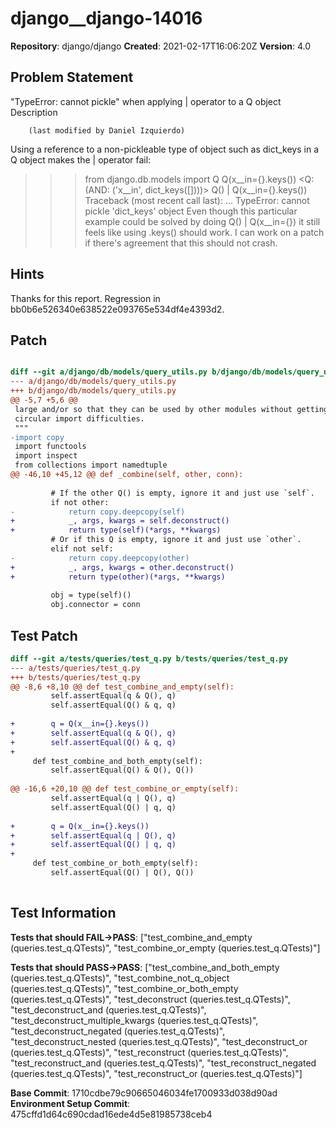 # django__django-14016

**Repository**: django/django
**Created**: 2021-02-17T16:06:20Z
**Version**: 4.0

## Problem Statement

"TypeError: cannot pickle" when applying | operator to a Q object
Description
	 
		(last modified by Daniel Izquierdo)
	 
Using a reference to a non-pickleable type of object such as dict_keys in a Q object makes the | operator fail:
>>> from django.db.models import Q
>>> Q(x__in={}.keys())
<Q: (AND: ('x__in', dict_keys([])))>
>>> Q() | Q(x__in={}.keys())
Traceback (most recent call last):
...
TypeError: cannot pickle 'dict_keys' object
Even though this particular example could be solved by doing Q() | Q(x__in={}) it still feels like using .keys() should work.
I can work on a patch if there's agreement that this should not crash.


## Hints

Thanks for this report. Regression in bb0b6e526340e638522e093765e534df4e4393d2.

## Patch

```diff

diff --git a/django/db/models/query_utils.py b/django/db/models/query_utils.py
--- a/django/db/models/query_utils.py
+++ b/django/db/models/query_utils.py
@@ -5,7 +5,6 @@
 large and/or so that they can be used by other modules without getting into
 circular import difficulties.
 """
-import copy
 import functools
 import inspect
 from collections import namedtuple
@@ -46,10 +45,12 @@ def _combine(self, other, conn):
 
         # If the other Q() is empty, ignore it and just use `self`.
         if not other:
-            return copy.deepcopy(self)
+            _, args, kwargs = self.deconstruct()
+            return type(self)(*args, **kwargs)
         # Or if this Q is empty, ignore it and just use `other`.
         elif not self:
-            return copy.deepcopy(other)
+            _, args, kwargs = other.deconstruct()
+            return type(other)(*args, **kwargs)
 
         obj = type(self)()
         obj.connector = conn


```

## Test Patch

```diff
diff --git a/tests/queries/test_q.py b/tests/queries/test_q.py
--- a/tests/queries/test_q.py
+++ b/tests/queries/test_q.py
@@ -8,6 +8,10 @@ def test_combine_and_empty(self):
         self.assertEqual(q & Q(), q)
         self.assertEqual(Q() & q, q)
 
+        q = Q(x__in={}.keys())
+        self.assertEqual(q & Q(), q)
+        self.assertEqual(Q() & q, q)
+
     def test_combine_and_both_empty(self):
         self.assertEqual(Q() & Q(), Q())
 
@@ -16,6 +20,10 @@ def test_combine_or_empty(self):
         self.assertEqual(q | Q(), q)
         self.assertEqual(Q() | q, q)
 
+        q = Q(x__in={}.keys())
+        self.assertEqual(q | Q(), q)
+        self.assertEqual(Q() | q, q)
+
     def test_combine_or_both_empty(self):
         self.assertEqual(Q() | Q(), Q())
 

```

## Test Information

**Tests that should FAIL→PASS**: ["test_combine_and_empty (queries.test_q.QTests)", "test_combine_or_empty (queries.test_q.QTests)"]

**Tests that should PASS→PASS**: ["test_combine_and_both_empty (queries.test_q.QTests)", "test_combine_not_q_object (queries.test_q.QTests)", "test_combine_or_both_empty (queries.test_q.QTests)", "test_deconstruct (queries.test_q.QTests)", "test_deconstruct_and (queries.test_q.QTests)", "test_deconstruct_multiple_kwargs (queries.test_q.QTests)", "test_deconstruct_negated (queries.test_q.QTests)", "test_deconstruct_nested (queries.test_q.QTests)", "test_deconstruct_or (queries.test_q.QTests)", "test_reconstruct (queries.test_q.QTests)", "test_reconstruct_and (queries.test_q.QTests)", "test_reconstruct_negated (queries.test_q.QTests)", "test_reconstruct_or (queries.test_q.QTests)"]

**Base Commit**: 1710cdbe79c90665046034fe1700933d038d90ad
**Environment Setup Commit**: 475cffd1d64c690cdad16ede4d5e81985738ceb4
